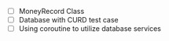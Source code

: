- [ ] MoneyRecord Class
- [ ] Database with CURD test case
- [ ] Using coroutine to utilize database services